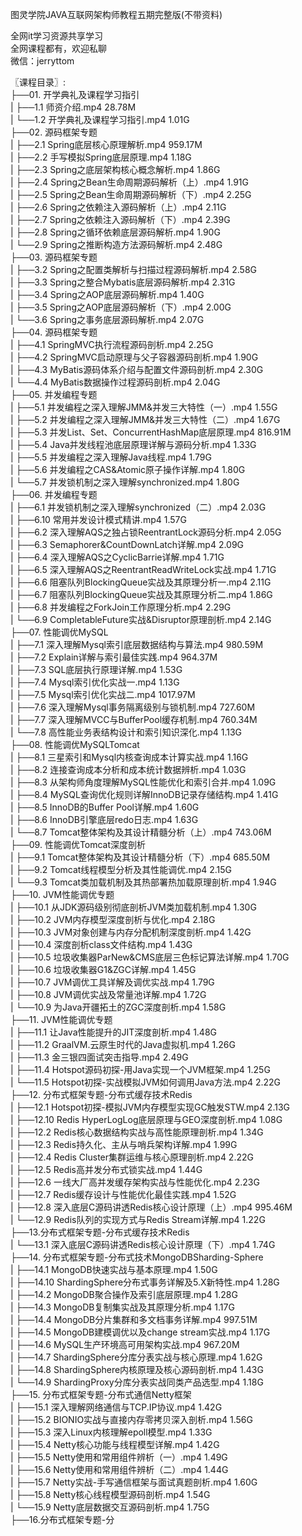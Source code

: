 图灵学院JAVA互联网架构师教程五期完整版(不带资料)

全网it学习资源共享学习<br>全网课程都有，欢迎私聊<br>微信：jerryttom<br>

〖课程目录〗:<br> ├──01. 开学典礼及课程学习指引<br> | ├──1.1 师资介绍.mp4 28.78M<br> | └──1.2 开学典礼及课程学习指引.mp4 1.01G<br> ├──02. 源码框架专题<br> | ├──2.1 Spring底层核心原理解析.mp4 959.17M<br> | ├──2.2 手写模拟Spring底层原理.mp4 1.18G<br> | ├──2.3 Spring之底层架构核心概念解析.mp4 1.86G<br> | ├──2.4 Spring之Bean生命周期源码解析（上）.mp4 1.91G<br> | ├──2.5 Spring之Bean生命周期源码解析（下）.mp4 2.25G<br> | ├──2.6 Spring之依赖注入源码解析（上）.mp4 2.11G<br> | ├──2.7 Spring之依赖注入源码解析（下）.mp4 2.39G<br> | ├──2.8 Spring之循环依赖底层源码解析.mp4 1.90G<br> | └──2.9 Spring之推断构造方法源码解析.mp4 2.48G<br> ├──03. 源码框架专题<br> | ├──3.2 Spring之配置类解析与扫描过程源码解析.mp4 2.58G<br> | ├──3.3 Spring之整合Mybatis底层源码解析.mp4 2.31G<br> | ├──3.4 Spring之AOP底层源码解析.mp4 1.40G<br> | ├──3.5 Spring之AOP底层源码解析（下）.mp4 2.00G<br> | └──3.6 Spring之事务底层源码解析.mp4 2.07G<br> ├──04. 源码框架专题<br> | ├──4.1 SpringMVC执行流程源码剖析.mp4 2.25G<br> | ├──4.2 SpringMVC启动原理与父子容器源码剖析.mp4 1.90G<br> | ├──4.3 MyBatis源码体系介绍与配置文件源码剖析.mp4 2.30G<br> | └──4.4 MyBatis数据操作过程源码剖析.mp4 2.04G<br> ├──05. 并发编程专题<br> | ├──5.1 并发编程之深入理解JMM&amp;并发三大特性（一）.mp4 1.55G<br> | ├──5.2 并发编程之深入理解JMM&amp;并发三大特性（二）.mp4 1.67G<br> | ├──5.3 并发List、Set、ConcurrentHashMap底层原理.mp4 816.91M<br> | ├──5.4 Java并发线程池底层原理详解与源码分析.mp4 1.33G<br> | ├──5.5 并发编程之深入理解Java线程.mp4 1.79G<br> | ├──5.6 并发编程之CAS&amp;Atomic原子操作详解.mp4 1.80G<br> | └──5.7 并发锁机制之深入理解synchronized.mp4 1.80G<br> ├──06. 并发编程专题<br> | ├──6.1 并发锁机制之深入理解synchronized（二）.mp4 2.03G<br> | ├──6.10 常用并发设计模式精讲.mp4 1.57G<br> | ├──6.2 深入理解AQS之独占锁ReentrantLock源码分析.mp4 2.05G<br> | ├──6.3 Semaphorer&amp;CountDownLatch详解.mp4 2.09G<br> | ├──6.4 深入理解AQS之CyclicBarrie详解.mp4 1.71G<br> | ├──6.5 深入理解AQS之ReentrantReadWriteLock实战.mp4 1.71G<br> | ├──6.6 阻塞队列BlockingQueue实战及其原理分析一.mp4 2.11G<br> | ├──6.7 阻塞队列BlockingQueue实战及其原理分析二.mp4 1.86G<br> | ├──6.8 并发编程之ForkJoin工作原理分析.mp4 2.29G<br> | └──6.9 CompletableFuture实战&amp;Disruptor原理剖析.mp4 2.14G<br> ├──07. 性能调优MySQL<br> | ├──7.1 深入理解Mysql索引底层数据结构与算法.mp4 980.59M<br> | ├──7.2 Explain详解与索引最佳实践.mp4 964.37M<br> | ├──7.3 SQL底层执行原理详解.mp4 1.53G<br> | ├──7.4 Mysql索引优化实战一.mp4 1.13G<br> | ├──7.5 Mysql索引优化实战二.mp4 1017.97M<br> | ├──7.6 深入理解Mysql事务隔离级别与锁机制.mp4 727.60M<br> | ├──7.7 深入理解MVCC与BufferPool缓存机制.mp4 760.34M<br> | └──7.8 高性能业务表结构设计和索引知识深化.mp4 1.13G<br> ├──08. 性能调优MySQLTomcat<br> | ├──8.1 三星索引和Mysql内核查询成本计算实战.mp4 1.16G<br> | ├──8.2 连接查询成本分析和成本统计数据辨析.mp4 1.03G<br> | ├──8.3 从架构师角度理解MySQL性能优化和索引合并.mp4 1.09G<br> | ├──8.4 MySQL查询优化规则详解InnoDB记录存储结构.mp4 1.41G<br> | ├──8.5 InnoDB的Buffer Pool详解.mp4 1.60G<br> | ├──8.6 InnoDB引擎底层redo日志.mp4 1.63G<br> | └──8.7 Tomcat整体架构及其设计精髓分析（上）.mp4 743.06M<br> ├──09. 性能调优Tomcat深度剖析<br> | ├──9.1 Tomcat整体架构及其设计精髓分析（下）.mp4 685.50M<br> | ├──9.2 Tomcat线程模型分析及其性能调优.mp4 2.15G<br> | └──9.3 Tomcat类加载机制及其热部署热加载原理剖析.mp4 1.94G<br> ├──10. JVM性能调优专题<br> | ├──10.1 从JDK源码级别彻底剖析JVM类加载机制.mp4 1.30G<br> | ├──10.2 JVM内存模型深度剖析与优化.mp4 2.18G<br> | ├──10.3 JVM对象创建与内存分配机制深度剖析.mp4 1.42G<br> | ├──10.4 深度剖析class文件结构.mp4 1.43G<br> | ├──10.5 垃圾收集器ParNew&amp;CMS底层三色标记算法详解.mp4 1.70G<br> | ├──10.6 垃圾收集器G1&amp;ZGC详解.mp4 1.45G<br> | ├──10.7 JVM调优工具详解及调优实战.mp4 1.79G<br> | ├──10.8 JVM调优实战及常量池详解.mp4 1.72G<br> | └──10.9 为Java开疆拓土的ZGC深度剖析.mp4 1.58G<br> ├──11. JVM性能调优专题<br> | ├──11.1 让Java性能提升的JIT深度剖析.mp4 1.48G<br> | ├──11.2 GraalVM.云原生时代的Java虚拟机.mp4 1.26G<br> | ├──11.3 金三银四面试突击指导.mp4 2.49G<br> | ├──11.4 Hotspot源码初探-用Java实现一个JVM框架.mp4 1.25G<br> | └──11.5 Hotspot初探-实战模拟JVM如何调用Java方法.mp4 2.22G<br> ├──12. 分布式框架专题-分布式缓存技术Redis<br> | ├──12.1 Hotspot初探-模拟JVM内存模型实现GC触发STW.mp4 2.13G<br> | ├──12.10 Redis HyperLogLog底层原理与GEO深度剖析.mp4 1.08G<br> | ├──12.2 Redis核心数据结构实战与高性能原理剖析.mp4 1.34G<br> | ├──12.3 Redis持久化、主从与哨兵架构详解.mp4 1.99G<br> | ├──12.4 Redis Cluster集群运维与核心原理剖析.mp4 2.22G<br> | ├──12.5 Redis高并发分布式锁实战.mp4 1.44G<br> | ├──12.6 一线大厂高并发缓存架构实战与性能优化.mp4 2.23G<br> | ├──12.7 Redis缓存设计与性能优化最佳实践.mp4 1.52G<br> | ├──12.8 深入底层C源码讲透Redis核心设计原理（上）.mp4 995.46M<br> | └──12.9 Redis队列的实现方式与Redis Stream详解.mp4 1.22G<br> ├──13.分布式框架专题-分布式缓存技术Redis<br> | └──13.1 深入底层C源码讲透Redis核心设计原理（下）.mp4 1.74G<br> ├──14. 分布式框架专题-分布式技术MongoDBSharding-Sphere<br> | ├──14.1 MongoDB快速实战与基本原理.mp4 1.50G<br> | ├──14.10 ShardingSphere分布式事务详解及5.X新特性.mp4 1.28G<br> | ├──14.2 MongoDB聚合操作及索引底层原理.mp4 1.28G<br> | ├──14.3 MongoDB复制集实战及其原理分析.mp4 1.17G<br> | ├──14.4 MongoDB分片集群和多文档事务详解.mp4 997.51M<br> | ├──14.5 MongoDB建模调优以及change stream实战.mp4 1.17G<br> | ├──14.6 MySQL生产环境高可用架构实战.mp4 967.20M<br> | ├──14.7 ShardingSphere分库分表实战与核心原理.mp4 1.62G<br> | ├──14.8 ShardingSphere内核原理及核心源码剖析.mp4 1.43G<br> | └──14.9 ShardingProxy分库分表实战同类产品选型.mp4 1.18G<br> ├──15. 分布式框架专题-分布式通信Netty框架<br> | ├──15.1 深入理解网络通信与TCP.IP协议.mp4 1.42G<br> | ├──15.2 BIONIO实战与直接内存零拷贝深入剖析.mp4 1.56G<br> | ├──15.3 深入Linux内核理解epoll模型.mp4 1.33G<br> | ├──15.4 Netty核心功能与线程模型详解.mp4 1.42G<br> | ├──15.5 Netty使用和常用组件辨析（一）.mp4 1.49G<br> | ├──15.6 Netty使用和常用组件辨析（二）.mp4 1.44G<br> | ├──15.7 Netty实战-手写通信框架与面试真题剖析.mp4 1.60G<br> | ├──15.8 Netty核心线程模型源码剖析.mp4 1.54G<br> | └──15.9 Netty底层数据交互源码剖析.mp4 1.75G<br> ├──16.分布式框架专题-分